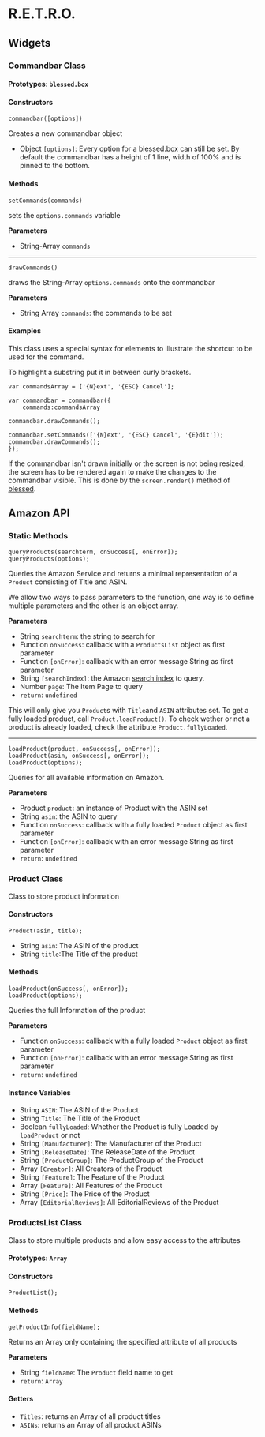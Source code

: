 # R.E.T.R.O.

## Widgets

### Commandbar Class


#### Prototypes: `blessed.box`

#### Constructors

```
commandbar([options])
``` 
Creates a new commandbar object

- Object `[options]`: Every option for a blessed.box can still be set. By default the commandbar has a height of 1 line, width of 100% and is pinned to the bottom.


#### Methods

```
setCommands(commands)
``` 
sets the `options.commands` variable

**Parameters**

- String-Array `commands`

____

```
drawCommands()
``` 
draws the String-Array `options.commands` onto the commandbar

**Parameters**

- String Array `commands`: the commands to be set



#### Examples


This class uses a special syntax for elements to illustrate the shortcut to be used for the command.

To highlight a substring put it in between curly brackets.

```
var commandsArray = ['{N}ext', '{ESC} Cancel'];  
	
var commandbar = commandbar({
	commands:commandsArray
	
commandbar.drawCommands();

commandbar.setCommands(['{N}ext', '{ESC} Cancel', '{E}dit']);
commandbar.drawCommands();
});
```

If the commandbar isn't drawn initially or the screen is not being resized, the screen has to be rendered again to make the changes to the commandbar visible.
This is done by the `screen.render()` method of [blessed](https://github.com/chjj/blessed).


## Amazon API

### Static Methods
 
```
queryProducts(searchterm, onSuccess[, onError]);
queryProducts(options);
```
Queries the Amazon Service and returns a minimal
representation of a `Product` consisting of Title and ASIN.

We allow two ways to pass parameters to the function,
one way is to define multiple parameters and the other
is an object array.

**Parameters**

- String `searchterm`: the string to search for
- Function `onSuccess`: callback with a `ProductsList` object as first parameter 
- Function `[onError]`: callback with an error message String as first parameter
- String `[searchIndex]`: the Amazon [search index](http://docs.aws.amazon.com/AWSECommerceService/latest/DG/DESearchIndexParamForItemsearch.html) to query.
- Number `page`: The Item Page to query
- `return`: `undefined`

This will only give you `Product`s with `Title`and `ASIN` attributes set. To get a fully loaded product, call `Product.loadProduct()`. To check wether or not a product is already loaded, check the attribute `Product.fullyLoaded`.

---

```
loadProduct(product, onSuccess[, onError]);
loadProduct(asin, onSuccess[, onError]);
loadProduct(options);
```

Queries for all available information on Amazon.

**Parameters**

- Product `product`: an instance of Product with the ASIN set
- String `asin`: the ASIN to query
- Function `onSuccess`: callback with a fully loaded `Product` object as first parameter 
- Function `[onError]`: callback with an error message String as first parameter
- `return`: `undefined`

### Product Class

Class to store product information

#### Constructors

```
Product(asin, title);
```

- String `asin`: The ASIN of the product
- String `title`:The Title of the product

#### Methods

```
loadProduct(onSuccess[, onError]);
loadProduct(options);
```

Queries the full Information of the product

**Parameters**

- Function `onSuccess`: callback with a fully loaded `Product` object as first parameter 
- Function `[onError]`: callback with an error message String as first parameter
- `return`: `undefined`

#### Instance Variables

- String `ASIN`: The ASIN of the Product
- String `Title`: The Title of the Product
- Boolean `fullyLoaded`: Whether the Product is fully Loaded by `loadProduct` or not
- String `[Manufacturer]`: The Manufacturer of the Product
- String `[ReleaseDate]`: The ReleaseDate of the Product
- String `[ProductGroup]`: The ProductGroup of the Product
- Array `[Creator]`: All Creators of the Product
- String `[Feature]`: The Feature of the Product
- Array `[Feature]`: All Features of the Product
- String `[Price]`: The Price of the Product
- Array `[EditorialReviews]`: All EditorialReviews of the Product

### ProductsList Class

Class to store multiple products and allow easy access to the attributes

#### Prototypes: `Array`

#### Constructors

```
ProductList();
```

#### Methods
```
getProductInfo(fieldName);
```
Returns an Array only containing the specified attribute of all products

**Parameters**

- String `fieldName`: The `Product` field name to get
- `return`: `Array`

#### Getters
- `Titles`: returns an Array of all product titles
- `ASINs`: returns an Array of all product ASINs

